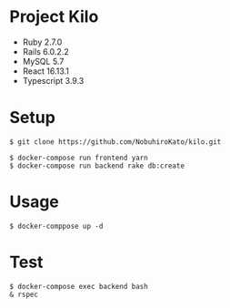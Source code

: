 # Project Kilo

- Ruby 2.7.0
- Rails 6.0.2.2
- MySQL 5.7
- React 16.13.1
- Typescript 3.9.3

# Setup

```
$ git clone https://github.com/NobuhiroKato/kilo.git

$ docker-compose run frontend yarn
$ docker-compose run backend rake db:create
```

# Usage
```
$ docker-comppose up -d
```

# Test
```
$ docker-compose exec backend bash
& rspec
```
